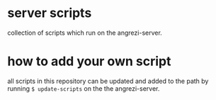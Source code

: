 # server scripts

collection of scripts which run on the angrezi-server.

# how to add your own script

all scripts in this repository can be updated and added to the path by running  `$ update-scripts` on the the angrezi-server.

